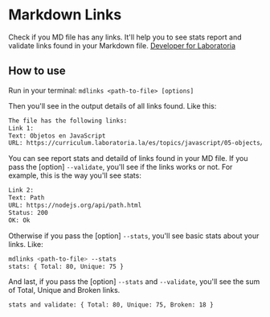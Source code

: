 # Markdown Links
Check if you MD file has any links. It'll help you to see stats report and validate links found in your Markdown file.
[Developer for Laboratoria](https://github.com/Laboratoria/DEV007-md-links)

## How to use

Run in your terminal:
`mdlinks <path-to-file> [options]`

Then you'll see in the output details of all links found. Like this:
```sh
The file has the following links:
Link 1:
Text: Objetos en JavaScript
URL: https://curriculum.laboratoria.la/es/topics/javascript/05-objects/01-objects
```

You can see report stats and detaild of links found in your MD file. If you pass the [option] `--validate`, you'll see if the links works or not. 
For example, this is the way you'll see stats:
```sh
Link 2:
Text: Path
URL: https://nodejs.org/api/path.html
Status: 200
OK: Ok
```

Otherwise if you pass the [option] `--stats`, you'll see basic stats about your links. Like:
```sh
mdlinks <path-to-file> --stats
stats: { Total: 80, Unique: 75 }
```

And last, if you pass the [option] `--stats` and `--validate`, you'll see the sum of Total, Unique and Broken links.
```sh
stats and validate: { Total: 80, Unique: 75, Broken: 18 }
```